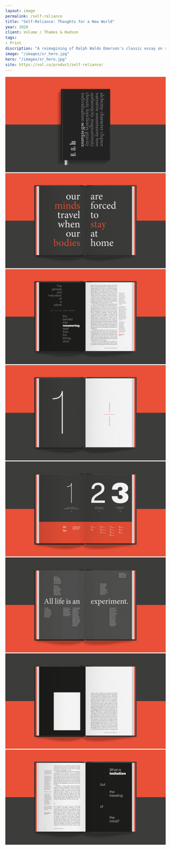 ```yaml
---
layout: image
permalink: /self-reliance
title: "Self-Reliance: Thoughts for a New World"
year: 2020
client: Volume / Thames & Hudson
tags:
- Print
discription: "A reimagining of Ralph Waldo Emerson's classic essay on self-reliance, edited it for a contemporary audience, and presented it in a covetable pocket-book format intended to be read, carried, consulted and to inspire throughout our new daily lives. Framed for the 21st century and with current events in play, editor Jessica Helfand highlights moments in the text that will resonate most with those seeking creative inspiration, greater self-belief and acceptance of one’s independence in an interconnected world. twenty-six worked with frequent collaborator Jessica Helfand on concept development and visual design."
image: "/images/sr_hero.jpg"
hero: "/images/sr_hero.jpg"
site: https://vol.co/product/self-reliance/
---
```



<img src="/images/sr_10.jpg">
<section class="clear"></section>
<div class="left"><img src="/images/sr_dps_1.jpg"></div>
<div class="right"><img src="/images/sr_dps_2.jpg"></div>
<section class="clear"></section>
<img src="/images/sr_dps_3.jpg">
<section class="clear"></section>
<div class="left"><img src="/images/sr_dps_4.jpg"></div>
<div class="right"><img src="/images/sr_dps_5.jpg"></div>
<section class="clear"></section>
<div class="left"><img src="/images/sr_dps_6.jpg"></div>
<div class="right"><img src="/images/sr_dps_7.jpg"></div>



